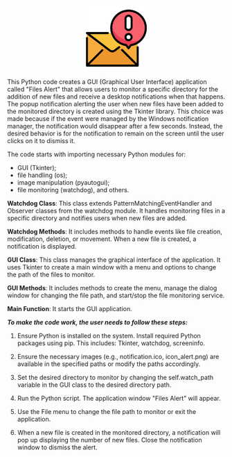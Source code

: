  

<p align="center">
  <img src="https://github.com/Monteleone/files_alert/blob/main/icon_alert.png" width="150">
</p>



This Python code creates a GUI (Graphical User Interface) application called "Files Alert" that allows users to monitor a specific directory for the addition of new files and receive a desktop notifications when that happens. 
The popup notification alerting the user when new files have been added to the monitored directory is created using the Tkinter library. This choice was made because if the event were managed by the Windows notification manager, the notification would disappear after a few seconds. Instead, the desired behavior is for the notification to remain on the screen until the user clicks on it to dismiss it.



The code starts with importing necessary Python modules for:
- GUI (Tkinter);
- file handling (os);
- image manipulation (pyautogui);
- file monitoring (watchdog), and others.


**Watchdog Class**: This class extends PatternMatchingEventHandler and Observer classes from the watchdog module. It handles monitoring files in a specific directory and notifies users when new files are added.

**Watchdog Methods**: It includes methods to handle events like file creation, modification, deletion, or movement. When a new file is created, a notification is displayed.

**GUI Class**: This class manages the graphical interface of the application. It uses Tkinter to create a main window with a menu and options to change the path of the files to monitor.

**GUI Methods**: It includes methods to create the menu, manage the dialog window for changing the file path, and start/stop the file monitoring service.

**Main Function**: It starts the GUI application.



***To make the code work, the user needs to follow these steps:***

 1. Ensure Python is installed on the system. Install required Python packages using pip. This includes: Tkinter, watchdog, screeninfo.
    
 2. Ensure the necessary images (e.g., notification.ico, icon_alert.png) are available in the specified paths or modify the paths accordingly.
    
 3. Set the desired directory to monitor by changing the self.watch_path variable in the GUI class to the desired directory path.
    
 4. Run the Python script. The application window "Files Alert" will appear.
    
 5. Use the File menu to change the file path to monitor or exit the application.
   
 6. When a new file is created in the monitored directory, a notification will pop up displaying the number of new files. Close the notification window to dismiss the alert.

 
